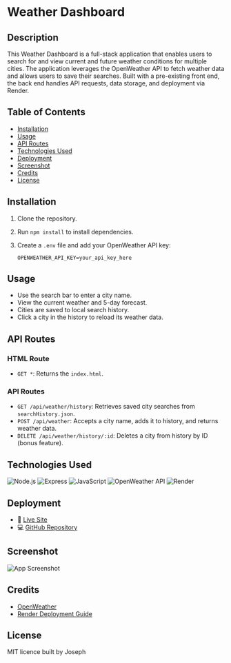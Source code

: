 # Weather Dashboard

## Description

This Weather Dashboard is a full-stack application that enables users to search for and view current and future weather conditions for multiple cities. The application leverages the OpenWeather API to fetch weather data and allows users to save their searches. Built with a pre-existing front end, the back end handles API requests, data storage, and deployment via Render.

## Table of Contents

- [Installation](#installation)
- [Usage](#usage)
- [API Routes](#api-routes)
- [Technologies Used](#technologies-used)
- [Deployment](#deployment)
- [Screenshot](#screenshot)
- [Credits](#credits)
- [License](#license)

## Installation

1. Clone the repository.
2. Run `npm install` to install dependencies.
3. Create a `.env` file and add your OpenWeather API key:

   ```env
   OPENWEATHER_API_KEY=your_api_key_here
   ```

## Usage

- Use the search bar to enter a city name.
- View the current weather and 5-day forecast.
- Cities are saved to local search history.
- Click a city in the history to reload its weather data.

## API Routes

### HTML Route

- `GET *`: Returns the `index.html`.

### API Routes

- `GET /api/weather/history`: Retrieves saved city searches from `searchHistory.json`.
- `POST /api/weather`: Accepts a city name, adds it to history, and returns weather data.
- `DELETE /api/weather/history/:id`: Deletes a city from history by ID (bonus feature).

## Technologies Used

![Node.js](https://img.shields.io/badge/Node.js-339933?style=for-the-badge&logo=nodedotjs&logoColor=white)
![Express](https://img.shields.io/badge/Express.js-000000?style=for-the-badge&logo=express&logoColor=white)
![JavaScript](https://img.shields.io/badge/JavaScript-F7DF1E?style=for-the-badge&logo=javascript&logoColor=black)
![OpenWeather API](https://img.shields.io/badge/OpenWeather-API-orange?style=for-the-badge)
![Render](https://img.shields.io/badge/Render-46E3B7?style=for-the-badge&logo=render&logoColor=000)

## Deployment

- 🚀 [Live Site](https://weather-dashboard-bob1.onrender.com)
- 💻 [GitHub Repository](https://github.com/jsanc33/weather-dashboard)

## Screenshot

![App Screenshot](./Assets/09-servers-and-apis-homework-demo.png)

## Credits

- [OpenWeather](https://openweathermap.org/)
- [Render Deployment Guide](https://coding-boot-camp.github.io/full-stack/render/render-deployment-guide)

## License

MIT licence built by Joseph
